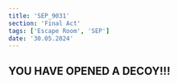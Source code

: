 ```yaml
---
title: 'SEP_9031'
section: 'Final Act'
tags: ['Escape Room', 'SEP']
date: '30.05.2024'
---
```


## YOU HAVE OPENED A DECOY!!!
